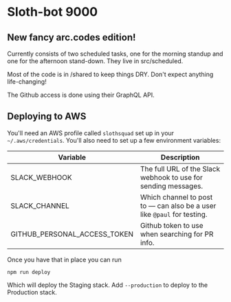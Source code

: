 # Sloth-bot 9000
## New fancy arc.codes edition!

Currently consists of two scheduled tasks, one for the morning standup and one for the afternoon stand-down.  They live in src/scheduled.

Most of the code is in /shared to keep things DRY.  Don't expect anything life-changing!

The Github access is done using their GraphQL API.

## Deploying to AWS

You'll need an AWS profile called `slothsquad` set up in your `~/.aws/credentials`.  You'll also need to set up a few environment variables:

| Variable | Description |
| -------- | ----------- |
| SLACK_WEBHOOK | The full URL of the Slack webhook to use for sending messages. |
| SLACK_CHANNEL | Which channel to post to — can also be a user like `@paul` for testing. |
| GITHUB_PERSONAL_ACCESS_TOKEN | Github token to use when searching for PR info. |

Once you have that in place you can run

```
npm run deploy
```

Which will deploy the Staging stack. Add `--production` to deploy to the Production stack.
